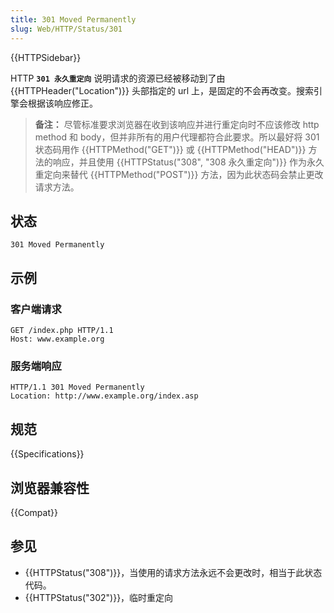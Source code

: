 ```yaml
---
title: 301 Moved Permanently
slug: Web/HTTP/Status/301
---
```


{{HTTPSidebar}}

HTTP **`301 永久重定向`** 说明请求的资源已经被移动到了由 {{HTTPHeader("Location")}} 头部指定的 url 上，是固定的不会再改变。搜索引擎会根据该响应修正。

> **备注：** 尽管标准要求浏览器在收到该响应并进行重定向时不应该修改 http method 和 body，但并非所有的用户代理都符合此要求。所以最好将 301 状态码用作 {{HTTPMethod("GET")}} 或 {{HTTPMethod("HEAD")}} 方法的响应，并且使用 {{HTTPStatus("308", "308 永久重定向")}} 作为永久重定向来替代 {{HTTPMethod("POST")}} 方法，因为此状态码会禁止更改请求方法。

## 状态

```plain
301 Moved Permanently
```

## 示例

### 客户端请求

```http
GET /index.php HTTP/1.1
Host: www.example.org
```

### 服务端响应

```plain
HTTP/1.1 301 Moved Permanently
Location: http://www.example.org/index.asp
```

## 规范

{{Specifications}}

## 浏览器兼容性

{{Compat}}

## 参见

- {{HTTPStatus("308")}}，当使用的请求方法永远不会更改时，相当于此状态代码。
- {{HTTPStatus("302")}}，临时重定向

